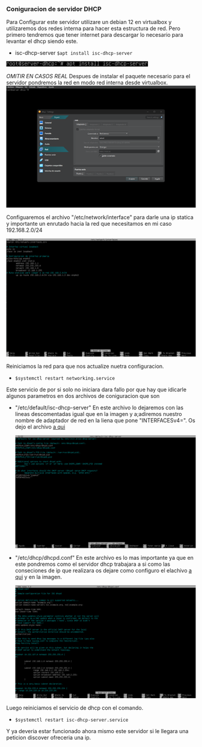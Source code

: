 ### Coniguracion de servidor DHCP

Para Configurar este servidor utilizare un debian 12 en virtualbox y utilizaremos dos redes interna para hacer esta estructura de red. Pero primero tendremos que tener internet para descargar lo necesario para levantar el dhcp siendo este.
 - isc-dhcp-server `$apt install isc-dhcp-server`
   
![isc-dhcp-server](../img/isc-dhcp-server.png)

*OMITIR EN CASOS REAL* Despues de instalar el paquete necesario para el servidor pondremos la red en modo red interna desde virtualbox.
![red-interna](../img/poner_red_en_interna.png)

Configuaremos el archivo "/etc/network/interface" para darle una ip statica y importante un enrutado hacia la red que necesitamos en mi caso 192.168.2.0/24

![net-dhcp-server](../img/conf-adpatador.png)

Reiniciamos la red para que nos actualize nuetra configuracion. 

- `$systemctl restart networking.service`

Este servicio de por si solo no iniciara dara fallo por que hay que idicarle algunos parametros en dos archivos de coniguracion que son 

 - "/etc/default/isc-dhcp-server" En este archivo lo dejaremos con las lineas descomentadas igual que en la imagen y a;adiremos nuestro nombre de adaptador de red en la liena que pone "INTERFACESv4=". Os dejo el archivo [a qui](../)
   
      ![conf1](../img/conf1.png)
   
 - "/etc/dhcp/dhcpd.conf" En este archivo es lo mas importante ya que en este pondremos como el servidor dhcp trabajara a si como las conseciones de ip que realizara os dejare como configuro el elachivo [a qui](../) y en la imagen.
   
    ![conf2](../img/conf2.png)

Luego reiniciamos el servicio de dhcp con el comando.

 - `$systemctl restart isc-dhcp-server.service`
   
Y ya deveria estar funcionado ahora mismo este servidor si le llegara una peticion discover ofreceria una ip.
